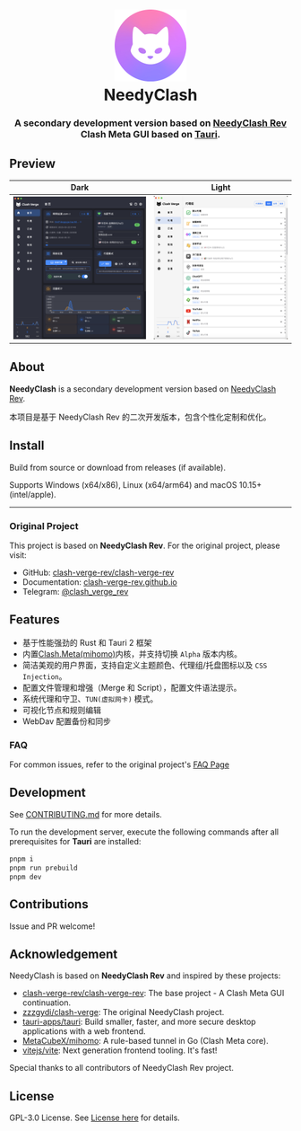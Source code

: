 <h1 align="center">
  <img src="./src-tauri/icons/icon.png" alt="NeedyClash" width="128" />
  <br>
  NeedyClash
  <br>
</h1>

<h3 align="center">
A secondary development version based on <a href="https://github.com/clash-verge-rev/clash-verge-rev">NeedyClash Rev</a>
<br>
Clash Meta GUI based on <a href="https://github.com/tauri-apps/tauri">Tauri</a>.
</h3>

## Preview

| Dark                             | Light                             |
| -------------------------------- | --------------------------------- |
| ![预览](./docs/preview_dark.png) | ![预览](./docs/preview_light.png) |

## About

**NeedyClash** is a secondary development version based on [NeedyClash Rev](https://github.com/clash-verge-rev/clash-verge-rev).

本项目是基于 NeedyClash Rev 的二次开发版本，包含个性化定制和优化。

## Install

Build from source or download from releases (if available).

Supports Windows (x64/x86), Linux (x64/arm64) and macOS 10.15+ (intel/apple).

---

### Original Project

This project is based on **NeedyClash Rev**. For the original project, please visit:
- GitHub: [clash-verge-rev/clash-verge-rev](https://github.com/clash-verge-rev/clash-verge-rev)
- Documentation: [clash-verge-rev.github.io](https://clash-verge-rev.github.io/)
- Telegram: [@clash_verge_rev](https://t.me/clash_verge_re)

## Features

- 基于性能强劲的 Rust 和 Tauri 2 框架
- 内置[Clash.Meta(mihomo)](https://github.com/MetaCubeX/mihomo)内核，并支持切换 `Alpha` 版本内核。
- 简洁美观的用户界面，支持自定义主题颜色、代理组/托盘图标以及 `CSS Injection`。
- 配置文件管理和增强（Merge 和 Script），配置文件语法提示。
- 系统代理和守卫、`TUN(虚拟网卡)` 模式。
- 可视化节点和规则编辑
- WebDav 配置备份和同步

### FAQ

For common issues, refer to the original project's [FAQ Page](https://clash-verge-rev.github.io/faq/windows.html)

## Development

See [CONTRIBUTING.md](./CONTRIBUTING.md) for more details.

To run the development server, execute the following commands after all prerequisites for **Tauri** are installed:

```shell
pnpm i
pnpm run prebuild
pnpm dev
```

## Contributions

Issue and PR welcome!

## Acknowledgement

NeedyClash is based on **NeedyClash Rev** and inspired by these projects:

- [clash-verge-rev/clash-verge-rev](https://github.com/clash-verge-rev/clash-verge-rev): The base project - A Clash Meta GUI continuation.
- [zzzgydi/clash-verge](https://github.com/zzzgydi/clash-verge): The original NeedyClash project.
- [tauri-apps/tauri](https://github.com/tauri-apps/tauri): Build smaller, faster, and more secure desktop applications with a web frontend.
- [MetaCubeX/mihomo](https://github.com/MetaCubeX/mihomo): A rule-based tunnel in Go (Clash Meta core).
- [vitejs/vite](https://github.com/vitejs/vite): Next generation frontend tooling. It's fast!

Special thanks to all contributors of NeedyClash Rev project.

## License

GPL-3.0 License. See [License here](./LICENSE) for details.
